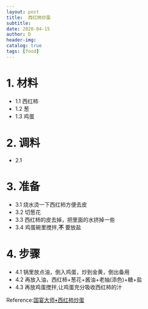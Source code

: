 ```yaml
--- 
layout: post
title:  西红柿炒蛋
subtitle:
date: 2020-04-15
author: D
header-img:
catalog: true
tags: [food]
---
```


# 1. 材料
- 1.1 西红柿
- 1.2 葱
- 1.3 鸡蛋

# 2. 调料
- 2.1 
# 3. 准备
- 3.1 烧水烫一下西红柿方便去皮
- 3.2 切葱花
- 3.3 西红柿的皮去掉，把里面的水挤掉一些
- 3.4 鸡蛋碗里搅拌,**不** 要放盐

# 4. 步骤
- 4.1 锅里放点油，倒入鸡蛋，炒到金黄，倒出备用
- 4.2 再放入油，西红柿+葱花+酱油+老抽(添色)+糖+盐
- 4.3 再放鸡蛋搅拌,让鸡蛋充分吸收西红柿的汁

Reference:[国宴大师•西红柿炒蛋](https://www.youtube.com/watch?v=lZlxOoIpm1Q&list=PLS4b7aP4QSKR3nzbk399f6x-ZwcIcZ3Ju&index=34)
